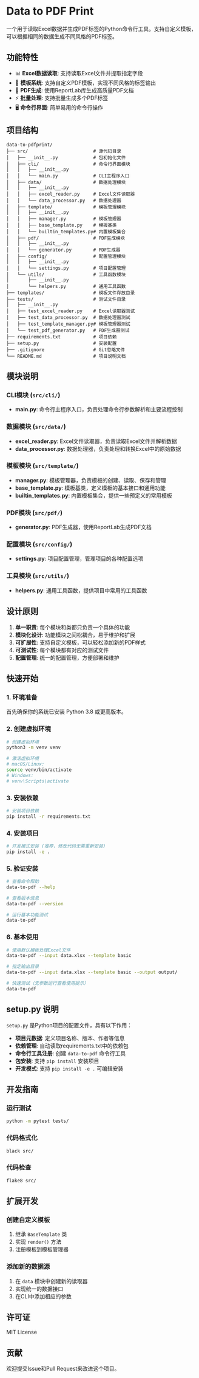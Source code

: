 # Data to PDF Print

一个用于读取Excel数据并生成PDF标签的Python命令行工具。支持自定义模板，可以根据相同的数据生成不同风格的PDF标签。

## 功能特性

- 📊 **Excel数据读取**: 支持读取Excel文件并提取指定字段
- 🎨 **模板系统**: 支持自定义PDF模板，实现不同风格的标签输出
- 📄 **PDF生成**: 使用ReportLab库生成高质量PDF文档
- ⚡ **批量处理**: 支持批量生成多个PDF标签
- 🖥️ **命令行界面**: 简单易用的命令行操作

## 项目结构

```
data-to-pdfprint/
├── src/                        # 源代码目录
│   ├── __init__.py             # 包初始化文件
│   ├── cli/                    # 命令行界面模块
│   │   ├── __init__.py
│   │   └── main.py             # CLI主程序入口
│   ├── data/                   # 数据处理模块
│   │   ├── __init__.py
│   │   ├── excel_reader.py     # Excel文件读取器
│   │   └── data_processor.py   # 数据处理器
│   ├── template/               # 模板管理模块
│   │   ├── __init__.py
│   │   ├── manager.py          # 模板管理器
│   │   ├── base_template.py    # 模板基类
│   │   └── builtin_templates.py# 内置模板集合
│   ├── pdf/                    # PDF生成模块
│   │   ├── __init__.py
│   │   └── generator.py        # PDF生成器
│   ├── config/                 # 配置管理模块
│   │   ├── __init__.py
│   │   └── settings.py         # 项目配置管理
│   └── utils/                  # 工具函数模块
│       ├── __init__.py
│       └── helpers.py          # 通用工具函数
├── templates/                  # 模板文件存放目录
├── tests/                      # 测试文件目录
│   ├── __init__.py
│   ├── test_excel_reader.py    # Excel读取器测试
│   ├── test_data_processor.py  # 数据处理器测试
│   ├── test_template_manager.py# 模板管理器测试
│   └── test_pdf_generator.py   # PDF生成器测试
├── requirements.txt            # 项目依赖
├── setup.py                    # 安装配置
├── .gitignore                  # Git忽略文件
└── README.md                   # 项目说明文档
```

## 模块说明

### CLI模块 (`src/cli/`)
- **main.py**: 命令行主程序入口，负责处理命令行参数解析和主要流程控制

### 数据模块 (`src/data/`)
- **excel_reader.py**: Excel文件读取器，负责读取Excel文件并解析数据
- **data_processor.py**: 数据处理器，负责处理和转换Excel中的原始数据

### 模板模块 (`src/template/`)
- **manager.py**: 模板管理器，负责模板的创建、读取、保存和管理
- **base_template.py**: 模板基类，定义模板的基本接口和通用功能
- **builtin_templates.py**: 内置模板集合，提供一些预定义的常用模板

### PDF模块 (`src/pdf/`)
- **generator.py**: PDF生成器，使用ReportLab生成PDF文档

### 配置模块 (`src/config/`)
- **settings.py**: 项目配置管理，管理项目的各种配置选项

### 工具模块 (`src/utils/`)
- **helpers.py**: 通用工具函数，提供项目中常用的工具函数

## 设计原则

1. **单一职责**: 每个模块和类都只负责一个具体的功能
2. **模块化设计**: 功能模块之间松耦合，易于维护和扩展
3. **可扩展性**: 支持自定义模板，可以轻松添加新的PDF样式
4. **可测试性**: 每个模块都有对应的测试文件
5. **配置管理**: 统一的配置管理，方便部署和维护

## 快速开始

### 1. 环境准备

首先确保你的系统已安装 Python 3.8 或更高版本。

### 2. 创建虚拟环境
```bash
# 创建虚拟环境
python3 -m venv venv

# 激活虚拟环境
# macOS/Linux:
source venv/bin/activate
# Windows:
# venv\Scripts\activate
```

### 3. 安装依赖
```bash
# 安装项目依赖
pip install -r requirements.txt
```

### 4. 安装项目
```bash
# 开发模式安装 (推荐，修改代码无需重新安装)
pip install -e .
```

### 5. 验证安装
```bash
# 查看命令帮助
data-to-pdf --help

# 查看版本信息
data-to-pdf --version

# 运行基本功能测试
data-to-pdf
```

### 6. 基本使用
```bash
# 使用默认模板处理Excel文件
data-to-pdf --input data.xlsx --template basic

# 指定输出目录
data-to-pdf --input data.xlsx --template basic --output output/

# 快速测试（无参数运行查看使用提示）
data-to-pdf
```

## setup.py 说明

`setup.py` 是Python项目的配置文件，具有以下作用：

- **项目元数据**: 定义项目名称、版本、作者等信息
- **依赖管理**: 自动读取requirements.txt中的依赖包
- **命令行工具注册**: 创建 `data-to-pdf` 命令行工具
- **包安装**: 支持 `pip install` 安装项目
- **开发模式**: 支持 `pip install -e .` 可编辑安装

## 开发指南

### 运行测试
```bash
python -m pytest tests/
```

### 代码格式化
```bash
black src/
```

### 代码检查
```bash
flake8 src/
```

## 扩展开发

### 创建自定义模板
1. 继承 `BaseTemplate` 类
2. 实现 `render()` 方法
3. 注册模板到模板管理器

### 添加新的数据源
1. 在 `data` 模块中创建新的读取器
2. 实现统一的数据接口
3. 在CLI中添加相应的参数

## 许可证

MIT License

## 贡献

欢迎提交Issue和Pull Request来改进这个项目。
